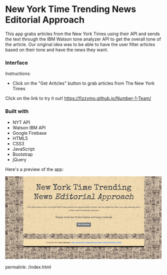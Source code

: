 # New York Time Trending News Editorial Approach
This app grabs articles from the New York Times using their API and sends the text through the IBM Watson tone analyzer API to get the overall tone of the article. Our original idea was to be able to have the user filter articles based on their tone and have the news they want.

### Interface

Instructions:
* Click on the "Get Aritcles" button to grab articles from The New York Times

Click on the link to try it out!
https://fizzymo.github.io/Number-1-Team/


### Built with
* NYT API
* Watson IBM API
* Google Firebase
* HTML5
* CSS3
* JavaScript
* Bootstrap
* jQuery

Here's a preview of the app:

![](image/nyt.gif "gif")

permalink: /index.html
